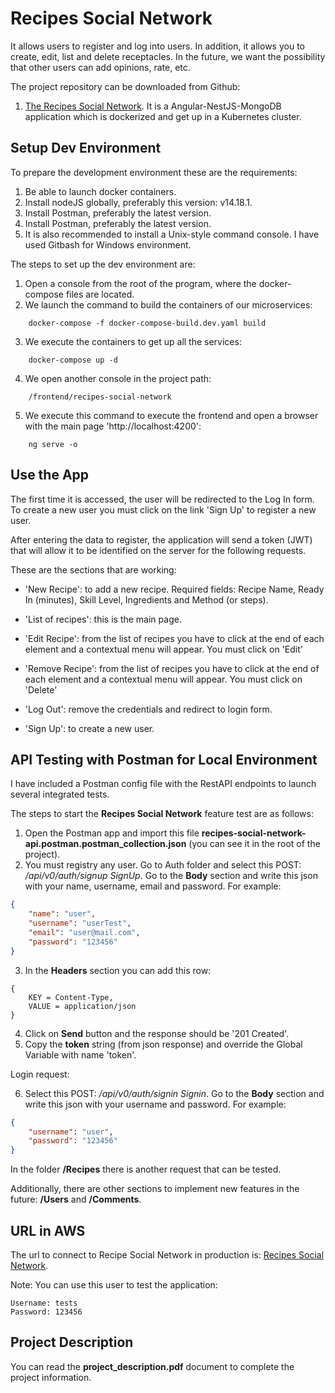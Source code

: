 # Recipes Social Network

It allows users to register and log into users. In addition, it allows you to create, edit, list and delete receptacles. In the future, we want the possibility that other users can add opinions, rate, etc.

The project repository can be downloaded from Github:
1. [The Recipes Social Network](https://github.com/igomezgithub/udacity-recipes-social-network). It is a Angular-NestJS-MongoDB application which is dockerized and get up in a Kubernetes cluster.

## Setup Dev Environment

To prepare the development environment these are the requirements:

1. Be able to launch docker containers.
2. Install nodeJS globally, preferably this version: v14.18.1.
3. Install Postman, preferably the latest version.
4. Install Postman, preferably the latest version.
5. It is also recommended to install a Unix-style command console. I have used Gitbash for Windows environment.

The steps to set up the dev environment are:
1. Open a console from the root of the program, where the docker-compose files are located.
2. We launch the command to build the containers of our microservices:
```
    docker-compose -f docker-compose-build.dev.yaml build
```

3. We execute the containers to get up all the services:
```
    docker-compose up -d
```

4. We open another console in the project path: 
```
    /frontend/recipes-social-network
```

5. We execute this command to execute the frontend and open a browser with the main page 'http://localhost:4200':
```
    ng serve -o
```

## Use the App

The first time it is accessed, the user will be redirected to the Log In form. To create a new user you must click on the link 'Sign Up' to register a new user.

After entering the data to register, the application will send a token (JWT) that will allow it to be identified on the server for the following requests.

These are the sections that are working: 

- 'New Recipe': to add a new recipe. Required fields: Recipe Name, Ready In (minutes), Skill Level, Ingredients and Method (or steps).

- 'List of recipes': this is the main page.

- 'Edit Recipe': from the list of recipes you have to click at the end of each element and a contextual menu will appear. You must click on 'Edit'

- 'Remove Recipe': from the list of recipes you have to click at the end of each element and a contextual menu will appear. You must click on 'Delete'

- 'Log Out': remove the credentials and redirect to login form.

- 'Sign Up': to create a new user.


## API Testing with Postman for Local Environment

I have included a Postman config file with the RestAPI endpoints to launch several integrated tests.

The steps to start the **Recipes Social Network** feature test are as follows:

1. Open the Postman app and import this file **recipes-social-network-api.postman.postman_collection.json** (you can see it in the root of the project).
2. You must registry any user. Go to Auth folder and select this POST: */api/v0/auth/signup SignUp*. Go to the **Body** section and write this json with your name, username, email and password. For example:
 
```json
{
    "name": "user",
    "username": "userTest",
    "email": "user@mail.com",
    "password": "123456"
}
```
3. In the **Headers** section you can add this row:

```
{
	KEY = Content-Type,
	VALUE = application/json
}
```

4. Click on **Send** button and the response should be '201 Created'. 
5. Copy the **token** string (from json response) and override the Global Variable with name 'token'.

Login request:

6. Select this POST: */api/v0/auth/signin Signin*. Go to the **Body** section and write this json with your username and password. For example:

```json
{
    "username": "user",
    "password": "123456"
}
```

In the folder **/Recipes** there is another request that can be tested.

Additionally, there are other sections to implement new features in the future: **/Users** and **/Comments**.

## URL in AWS 

The url to connect to Recipe Social Network in production is: [Recipes Social Network](ab2456ddeca664a6b8ce6db2c1f9fbad-1350072888.us-east-2.elb.amazonaws.com).

 Note: You can use this user to test the application:
     
    Username: tests
    Password: 123456


## Project Description

You can read the **project_description.pdf** document to complete the project information.
